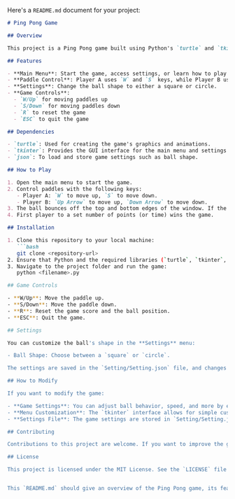 Here's a `README.md` document for your project:

```markdown
# Ping Pong Game

## Overview

This project is a Ping Pong game built using Python's `turtle` and `tkinter` libraries. The game offers a simple interface where players can control paddles to play a classic Pong-style game. Players can also adjust game settings and learn how to play from the main menu. 

## Features

- **Main Menu**: Start the game, access settings, or learn how to play from the intuitive main menu.
- **Paddle Control**: Player A uses `W` and `S` keys, while Player B uses the `Up` and `Down` arrow keys to move the paddles.
- **Settings**: Change the ball shape to either a square or circle.
- **Game Controls**:
  - `W/Up` for moving paddles up
  - `S/Down` for moving paddles down
  - `R` to reset the game
  - `ESC` to quit the game

## Dependencies

- `turtle`: Used for creating the game's graphics and animations.
- `tkinter`: Provides the GUI interface for the main menu and settings.
- `json`: To load and store game settings such as ball shape.

## How to Play

1. Open the main menu to start the game.
2. Control paddles with the following keys:
   - Player A: `W` to move up, `S` to move down.
   - Player B: `Up Arrow` to move up, `Down Arrow` to move down.
3. The ball bounces off the top and bottom edges of the window. If the ball passes a paddle, the opposing player scores.
4. First player to a set number of points (or time) wins the game.

## Installation

1. Clone this repository to your local machine:
   ```bash
   git clone <repository-url>
2. Ensure that Python and the required libraries (`turtle`, `tkinter`, `json`) are installed on your system.
3. Navigate to the project folder and run the game:
   python <filename>.py

## Game Controls

- **W/Up**: Move the paddle up.
- **S/Down**: Move the paddle down.
- **R**: Reset the game score and the ball position.
- **ESC**: Quit the game.

## Settings

You can customize the ball's shape in the **Settings** menu:

- Ball Shape: Choose between a `square` or `circle`.

The settings are saved in the `Setting/Setting.json` file, and changes made in the settings menu are stored for future games.

## How to Modify

If you want to modify the game:

- **Game Settings**: You can adjust ball behavior, speed, and more by editing the game logic in the `GamePlay()` function.
- **Menu Customization**: The `tkinter` interface allows for simple customization of buttons, labels, and other widgets in the `main_menu()` function.
- **Settings File**: The game settings are stored in `Setting/Setting.json`. You can manually edit this file to change settings like ball shape without using the in-game menu.

## Contributing

Contributions to this project are welcome. If you want to improve the game or add new features, feel free to submit a pull request or open an issue.

## License

This project is licensed under the MIT License. See the `LICENSE` file for details.


This `README.md` should give an overview of the Ping Pong game, its features, installation instructions, and how to modify or contribute to the project.```
